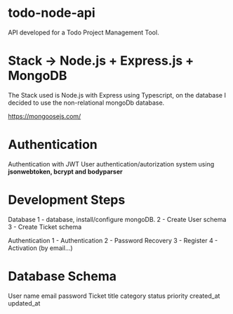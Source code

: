 # todo-node-api
API developed for a Todo Project Management Tool.
# Stack -> Node.js + Express.js + MongoDB
The Stack used is Node.js with Express using Typescript, on the database I decided to use the non-relational mongoDb database.

https://mongoosejs.com/
# Authentication
Authentication with JWT
User authentication/autorization system using **jsonwebtoken, bcrypt and bodyparser**

# Development Steps
Database
1 - database, install/configure mongoDB.
2 - Create User schema
3 - Create Ticket schema

Authentication
1 - Authentication
2 - Password Recovery
3 - Register
4 - Activation (by email...)
# Database Schema
User
    name
    email
    password
Ticket
    title
    category
    status
    priority
    created_at
    updated_at
